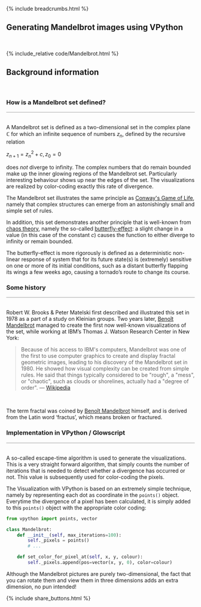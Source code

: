 {% include breadcrumbs.html %}

## Generating Mandelbrot images using VPython

<div class="header_line"><br/></div>

{% include_relative code/Mandelbrot.html %}

<p style="clear: both;"></p>

## Background information
<div class="header_line"><br/></div>

### How is a Mandelbrot set defined?
<div style="border-top: 1px solid #999999"><br/></div>

A Mandelbrot set is defined as a two-dimensional set in the complex plane $\mathbb{C}$ 
for which an infinite sequence of numbers $z_n$, defined by the
recursive relation

$z_{n+1} = z_n^2 + c, z_0 = 0$

does _not_ diverge to infinity. The complex numbers that do remain bounded 
make up the inner glowing regions of the Mandelbrot set. Particularly interesting 
behaviour shows up near the edges of the set. The visualizations are realized by 
color-coding exactly this rate of divergence. 

The Mandelbrot set illustrates the same principle as 
[Conway&apos;s Game of Life](https://conwaylife.com/), namely
that complex structures can emerge from an astonishingly small and simple set of rules.

In addition, this set demonstrates another principle that is well-known from
[chaos theory](https://en.wikipedia.org/wiki/Chaos_theory), namely the so-called
[butterfly-effect](https://en.wikipedia.org/wiki/Butterfly_effect): a slight change 
in a value (in this case of the constant $c$)
causes the function to either diverge to infinity or remain bounded.

The butterfly-effect is more rigorously is defined as a deterministic 
non-linear response of system that for its future state(s) is (extremely) 
sensitive on one or more of its initial conditions, such as a distant butterfly 
flapping its wings a few weeks ago, causing a tornado’s route to change its course.

### Some history
<div style="border-top: 1px solid #999999"><br/></div>

Robert W. Brooks &amp; Peter Matelski first described and illustrated this set in 
1978 as a part of a study on Kleinian groups. Two years later, 
[Benoît Mandelbrot](https://en.wikipedia.org/wiki/Benoit_Mandelbrot) managed to create 
the first now well-known visualizations of the set, 
while working at IBM’s Thomas J. Watson Research Center in New York:

<blockquote>
Because of his access to IBM's computers, Mandelbrot was one of the first to use computer 
graphics to create and display fractal geometric images, leading to his discovery of the 
Mandelbrot set in 1980. He showed how visual complexity can be created from simple rules. 
He said that things typically considered to be "rough", a "mess", or "chaotic", 
such as clouds or shorelines, actually had a "degree of order". &mdash; 
<a href="https://en.wikipedia.org/wiki/Benoit_Mandelbrot">Wikipedia</a>
</blockquote><br/>

The term fractal was coined by [Benoît Mandelbrot](https://en.wikipedia.org/wiki/Benoit_Mandelbrot) 
himself, and is derived from the Latin word ‘fractus’, which means broken or fractured.

### Implementation in VPython / Glowscript
<div style="border-top: 1px solid #999999"><br/></div>

A so-called escape-time algorithm is used to generate the visualizations. This is a very
straight forward algorithm, that simply counts the number of 
iterations that is needed to detect whether a divergence has occurred or not.
This value is subsequently used for color-coding the pixels.

The Visualization with VPython is based on an extremely simple technique, namely by representing
each dot as coordinate in the `points()` object. Everytime the divergence of 
a pixel has been calculated, it is simply added to this `points()` object 
with the appropriate color coding:

```python
from vpython import points, vector

class Mandelbrot:
    def __init__(self, max_iterations=100):
        self._pixels = points()
        # ...

    def set_color_for_pixel_at(self, x, y, colour):
        self._pixels.append(pos=vector(x, y, 0), color=colour)

```

Although the Mandelbrot pictures are purely two-dimensional, the fact that you can
rotate them and view them in three dimensions adds an extra dimension, no pun intended!

{% include share_buttons.html %}